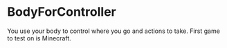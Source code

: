 # BodyForController
You use your body to control where you go and actions to take. First game to test on is Minecraft.
